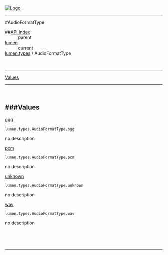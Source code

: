 
[![Logo](../../../images/logo.png)](../../../index.html)

---

#AudioFormatType


##[API Index](../../../api/index.html#lumen.types)   
&emsp;&emsp;&emsp;parent    
[lumen](../)     
&emsp;&emsp;&emsp;current    
[lumen.types](./) / AudioFormatType

<br/>

---


[Values](#Values)   


---

&nbsp;   

<a class="lift" name="Values" ></a>
###Values   
---
<a class="lift" name="ogg" href="#ogg">ogg</a>



`lumen.types.AudioFormatType.ogg`

<span class="small_desc_flat"> no description </span>   

<a class="lift" name="pcm" href="#pcm">pcm</a>



`lumen.types.AudioFormatType.pcm`

<span class="small_desc_flat"> no description </span>   

<a class="lift" name="unknown" href="#unknown">unknown</a>



`lumen.types.AudioFormatType.unknown`

<span class="small_desc_flat"> no description </span>   

<a class="lift" name="wav" href="#wav">wav</a>



`lumen.types.AudioFormatType.wav`

<span class="small_desc_flat"> no description </span>   

&nbsp;   



&nbsp;
&nbsp;
&nbsp;

---  


&nbsp;   
&nbsp;   